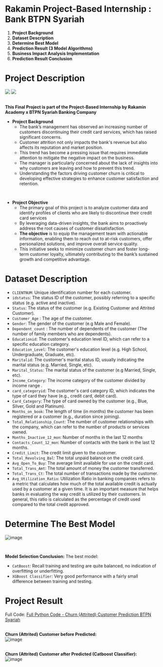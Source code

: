 # Rakamin Project-Based Internship : Bank BTPN Syariah
1. **Project Background**
2. **Dataset Description**
3. **Determine Best Model**
4. **Prediction Result (3 Model Algorithms)**
5. **Business Impact Analysis Implementation**
6. **Prediction Result Conclusion**

# Project Description

<!DOCTYPE html>
<html lang="id">
<head>
    <meta charset="UTF-8">
    <meta name="viewport" content="width=device-width, initial-scale=1.0">
</head>
<body>

<div class="container">
    <img src="https://encrypted-tbn0.gstatic.com/images?q=tbn:ANd9GcSjX98UjVYvXDrRnw0caxlGyzVgHSW9JYJ_Vw&s">
    <img src="https://blogger.googleusercontent.com/img/b/R29vZ2xl/AVvXsEjvnMeBV7QG7wIrSSIQ-ijcs9qF4Pby9QCGePJxenQsdOca8YP5OYfAWOHumLBTWsxDUuqKLKo43Ch6vJMNnDXtjRANIMVYhTYBspzGujFjzjBY1-3NQMHDb_t-b-y9CrFKu-p3hqpQMIpAKUJgBzGBL-_8M4cSXGrYPZA856iiq3CU25OvNhWGKe2o/s320/GKL11_BTPN%20Syariah%20-%20Koleksilogo.com.jpg">
</div>

</body>
</html>

<br>

**This Final Project is part of the Project-Based Internship by Rakamin Academy x BTPN Syariah Banking Company**

- **Project Background**
  - The bank’s management has observed an increasing number of customers discontinuing their credit card services, which has raised significant concerns.
  - Customer attrition not only impacts the bank's revenue but also affects its reputation and market position.
  - This trend has become a pressing issue that requires immediate attention to mitigate the negative impact on the business.
  - The manager is particularly concerned about the lack of insights into why customers are leaving and how to prevent this trend.
  - Understanding the factors driving customer churn is critical to developing effective strategies to enhance customer satisfaction and retention.
<br>

- **Project Objective**
  - The primary goal of this project is to analyze customer data and identify profiles of clients who are likely to discontinue their credit card services
  - By leveraging data-driven insights, the bank aims to proactively address the root causes of customer dissatisfaction.
  - **The objective** is to equip the management team with actionable information, enabling them to reach out to at-risk customers, offer personalized solutions, and improve overall service quality.
  - This initiative seeks to minimize customer churn and foster long-term customer loyalty, ultimately contributing to the bank’s sustained growth and competitive advantage.

# Dataset Description
- `CLIENTNUM`: Unique identification number for each customer.
- `idstatus`: The status ID of the customer, possibly referring to a specific status (e.g. active and inactive).
- `Status`: The status of the customer (e.g. Existing Customer and Attrited Customer).
- `Customer_Age` : The age of the customer.
- `Gender`: The gender of the customer (e.g Male and Female).
- `Dependent_count` : The number of dependents of the customer (The number of family members who are dependents).
- `Educationid`: The customer's education level ID, which can refer to a specific education category.
- `Education_Level`: The customer's education level (e.g. High School, Undergraduate, Graduate, etc).
- `Maritalid`: The customer's marital status ID, usually indicating the marital status (e.g. Married, Single, etc).
- `Marital_Status`: The marital status of the customer (e.g Married, Single, etc).
- `Income_Category`: The income category of the customer divided by income range .
- `card_categoryid`: The customer's card category ID, which indicates the type of card they have (e.g., credit card, debit card).
- `Card_Category`: The type of card owned by the customer (e.g., Blue, Silver, Gold and Platinum).
- `Months_on_book`: The length of time (in months) the customer has been registered or a customer (e.g., duration since joining).
- `Total_Relationship_Count`: The number of customer relationships with the company, which can refer to the number of products or services owned.
- `Months_Inactive_12_mon`: Number of months in the last 12 months
- `Contacts_Count_12_mon`: Number of contacts with the bank in the last 12 months.
- `Credit_Limit`: The credit limit given to the customer.
- `Total_Revolving_Bal`: The total unpaid balance on the credit card.
- `Avg_Open_To_Buy`: The average limit available for use on the credit card.
- `Total_Trans_Amt`: The total amount of money the customer transferred.
- `Total_Trans_Ct`: The total number of transactions made by the customer.
- `Avg_Utilization_Ratio`: Utilization Ratio in banking companies refers to a metric that calculates how much of the total available credit is actually used by a customer at a given time. It is an important measure that helps banks in evaluating the way credit is utilized by their customers. In general, this ratio is calculated as the percentage of credit used compared to the total credit approved.
# Determine The Best Model
![image](https://github.com/user-attachments/assets/791d72f2-004a-4fb0-bb4a-068fcb4cc653)

<br>

**Model Selection Conclusion:**
The best model:

- `CatBoost`: Recall training and testing are quite balanced, no indication of overfitting or underfitting.
- `XGBoost Classifier`: Very good performance with a fairly small difference between training and testing.

# Project Result
Full Code: [Full Python Code - Churn (Attrited) Customer Prediction BTPN Syariah](https://github.com/oktaviorezap/final-task-pbi-dataengineer-oktaviorezaputra/blob/main/(Full%20Code)%20OKTAVIO_REZA_PUTRA_TASK_5_DATA_ENGINEER_VIX_BTPNS.ipynb)
<br>

<br>**Churn (Attrited) Customer before Predicted:**
<br>![image](https://github.com/user-attachments/assets/97d9c391-3064-4b71-af58-f1e4e00ebf7c)
<br>

<br>**Churn (Attrited) Customer after Predicted (Catboost Classifier):**
<br>![image](https://github.com/user-attachments/assets/73e13a67-a7d7-4d56-a31b-f4f4c383cef9)



